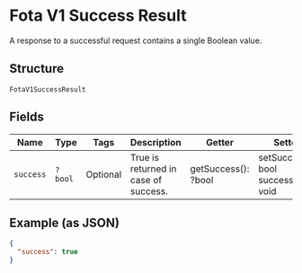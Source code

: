 
# Fota V1 Success Result

A response to a successful request contains a single Boolean value.

## Structure

`FotaV1SuccessResult`

## Fields

| Name | Type | Tags | Description | Getter | Setter |
|  --- | --- | --- | --- | --- | --- |
| `success` | `?bool` | Optional | True is returned in case of success. | getSuccess(): ?bool | setSuccess(?bool success): void |

## Example (as JSON)

```json
{
  "success": true
}
```

